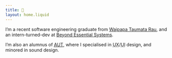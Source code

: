 ```yaml
---
title: 👋
layout: home.liquid
---
```


I’m a recent software engineering graduate from
<a href="https://www.auckland.ac.nz" title="University of Auckland" rel="external" target="_blank">Waipapa
Taumata Rau</a>, and an intern-turned-dev at
<a href="https://bes.au" rel="external" target="_blank">Beyond Essential
Systems</a>.

I’m also an alumnus of
<a href="https://www.aut.ac.nz" rel="external" target="_blank">
<abbr title="Auckland University of Technology">AUT</abbr></a>, where I
specialised in
<abbr title="user experience">UX</abbr>/<abbr title="user interface">UI</abbr>
design, and minored in sound design.

